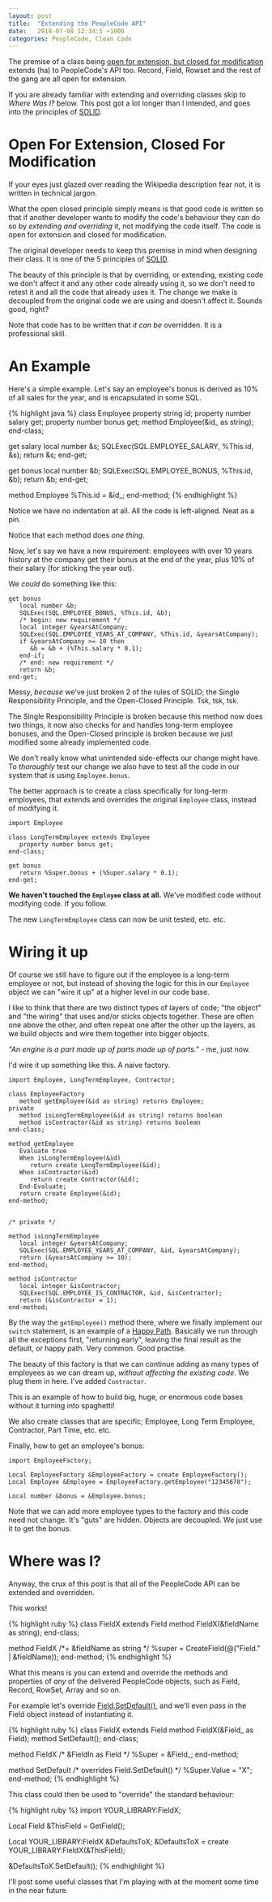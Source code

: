```yaml
---
layout: post
title:  "Extending the PeopleCode API"
date:   2018-07-08 12:34:5 +1000
categories: PeopleCode, Clean Code
---
```


The premise of a class being [open for extension, but closed for modification](https://en.wikipedia.org/wiki/Open–closed_principle) extends (ha) to PeopleCode's API too. Record, Field, Rowset and the rest of the gang are all open for extension.

If you are already familiar with extending and overriding classes skip to *Where
Was I?* below. This post got a lot longer than I intended, and goes into the
principles of [SOLID](https://en.wikipedia.org/wiki/SOLID).

# Open For Extension, Closed For Modification

If your eyes just glazed over reading the Wikipedia description fear not, it is written in technical jargon.

What the open closed principle simply means is that good code is written so that if another developer wants to modify the code's behaviour they can do so by *extending and overriding* it, not modifying the code itself. The code is open for extension and closed for modification.

The original developer needs to keep this premise in mind when designing their class. It is one of the 5 principles of [SOLID](https://en.wikipedia.org/wiki/SOLID).

The beauty of this principle is that by overriding, or extending, existing code we don't affect it and any other code already using it, so we don't need to retest it and all the code that already uses it. The change we make is decoupled from the original code we are using and doesn't affect it. Sounds good, right?

Note that code has to be written that *it can be* overridden. It is a professional skill.

# An Example

Here's a simple example. Let's say an employee's bonus is derived as 10% of all
sales for the year, and is encapsulated in some SQL.

{% highlight java %}
class Employee
   property string id;
   property number salary get;
   property number bonus get;
   method Employee(&id_ as string);
end-class;

get salary
   local number &s;
   SQLExec(SQL.EMPLOYEE_SALARY, %This.id, &s);
   return &s;
end-get;

get bonus
   local number &b;
   SQLExec(SQL.EMPLOYEE_BONUS, %This.id, &b);
   return &b;
end-get;

method Employee
   %This.id = &id_;
end-method;
{% endhighlight %}

Notice we have no indentation at all. All the code is left-aligned. Neat as a
pin.

Notice that each method does *one thing*.

Now, let's say we have a new requirement: employees with over 10 years
history at the company get their bonus at the end of the year, plus 10% of their
salary (for sticking the year out).

We *could* do something like this:

```
get bonus
   local number &b;
   SQLExec(SQL.EMPLOYEE_BONUS, %This.id, &b);
   /* begin: new requirement */
   local integer &yearsAtCompany;
   SQLExec(SQL.EMPLOYEE_YEARS_AT_COMPANY, %This.id, &yearsAtCompany);
   if &yearsAtCompany >= 10 then
      &b = &b + (%This.salary * 0.1);
   end-if;
   /* end: new requirement */
   return &b;
end-get;
```

Messy, *because* we've just broken 2 of the rules of SOLID; the Single Responsibility Principle,
and the Open-Closed Principle. Tsk, tsk, tsk.

The Single Responsibility Principle is broken because this method now does two
things, it now also checks for and handles long-term employee bonuses, and the Open-Closed
principle is broken because we just modified some already implemented code.

We don't really know what unintended side-effects our change might have. To *thoroughly*
test our change we also have to test all the code in our system that is
using ```Employee.bonus```.

The better approach is to create a class specifically for long-term employees,
that extends and overrides the original ```Employee``` class, instead of modifying it.

```
import Employee

class LongTermEmployee extends Employee
   property number bonus get;
end-class;

get bonus
   return %Super.bonus + (%Super.salary * 0.1);
end-get;
```

**We haven't
touched the ```Employee``` class at all.** We've modified code without modifying code. If you follow.

The new ```LongTermEmployee``` class can now be unit tested, etc. etc.

# Wiring it up

Of course we still have to figure out if the employee is a long-term employee or not, but
instead of shoving the logic for this in our ```Employee``` object we can "wire it up"
at a higher level in our code base.

I like to think that there are two distinct types of layers of code; "the object"
and "the wiring" that uses and/or sticks objects together. These are often one above the other,
and often repeat one after the other up the layers, as we build objects and wire
them together into bigger objects.

*"An engine is a part made up of parts made up of parts."* - me, just now.

I'd wire it up something like this. A naive factory.

```
import Employee, LongTermEmployee, Contractor;

class EmployeeFactory
   method getEmployee(&id as string) returns Employee;
private
   method isLongTermEmployee(&id as string) returns boolean
   method isContractor(&id as string) returns boolean
end-class;

method getEmployee
   Evaluate true
   When isLongTermEmployee(&id)
      return create LongTermEmployee(&id);
   When isContractor(&id)
      return create Contractor(&id);
   End-Evaluate;
   return create Employee(&id);
end-method;


/* private */

method isLongTermEmployee
   local integer &yearsAtCompany;
   SQLExec(SQL.EMPLOYEE_YEARS_AT_COMPANY, &id, &yearsAtCompany);
   return (&yearsAtCompany >= 10);
end-method;

method isContractor
   local integer &isContractor;
   SQLExec(SQL.EMPLOYEE_IS_CONTRACTOR, &id, &isContractor);
   return (&isContractor = 1);
end-method;
```

By the way the ```getEmployee()``` method there, where we finally implement our ```switch```
statement, is an example of a [Happy Path](https://en.wikipedia.org/wiki/Happy_path). Basically
we run through all the exceptions first, "returning early", leaving the final
result as the default, or happy path. Very common. Good practise.

The beauty of this factory is that we can continue adding as many types of
employees as we can dream up, *without affecting the existing code*. We plug
them in here. I've added ```Contractor```.

This is an example of how to build big, huge, or enormous code bases without it turning into spaghetti!

We also create classes that are specific; Employee, Long Term Employee, Contractor, Part Time, etc. etc.

Finally, how to get an employee's bonus:

```
import EmployeeFactory;

Local EmployeeFactory &EmployeeFactory = create EmployeeFactory();
Local Employee &Employee = EmployeeFactory.getEmployee("12345678");

Local number &bonus = &Employee.bonus;
```

Note that we can add more employee types to the factory and this code need not change.
It's "guts" are hidden. Objects are decoupled. We just use it to get the bonus.

# Where was I?

Anyway, the crux of this post is that all of the PeopleCode API can be extended
and overridden.

This works!

{% highlight ruby %}
class FieldX extends Field
  method FieldX(&fieldName as string);
end-class;

method FieldX
  /*+ &fieldName as string */
  %super = CreateField(@("Field." | &fieldName));
end-method;
{% endhighlight %}

What this means is you can extend and override the methods and properties of *any* of the delivered PeopleCode objects, such as Field, Record, RowSet, Array and so on.

For example let's override [Field.SetDefault()](https://docs.oracle.com/cd/F13640_01/pt857pbr2/eng/pt/tpcr/langref_FieldClassMethods-07149e.html#u1c899b67-55be-4a8b-a115-978968a260c4), and we'll even *pass in* the Field object instead of instantiating it.

{% highlight ruby %}
class FieldX extends Field
  method FieldX(&Field_ as Field);
  method SetDefault();
end-class;

method FieldX
  /* &FieldIn as Field */
  %Super = &Field_;
end-method;

method SetDefault
  /* overrides Field.SetDefault() */
  %Super.Value = "X";
end-method;
{% endhighlight %}

This class could then be used to "override" the standard behaviour:

{% highlight ruby %}
import YOUR_LIBRARY:FieldX;

Local Field &ThisField = GetField();

Local YOUR_LIBRARY:FieldX &DefaultsToX;
&DefaultsToX = create YOUR_LIBRARY:FieldX(&ThisField);

&DefaultsToX.SetDefault();
{% endhighlight %}


I'll post some useful classes that I'm playing with at the moment some time in the near future.
